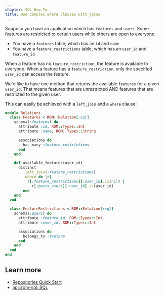 ```yaml
---
chapter: SQL How To
title: Use complex where clauses with joins
---
```



Suppose you have an application which has `features` and `users`.
Some features are restricted to certain users while others are open to everyone.

* You have a `features` table, which has an `id` and `name`
* You have a `feature_restrictions` table, which has an `user_id` and `feature_id`

When a feature has no `feature_restriction`, the feature is available to everyone. When a feature has a `feature_restriction`,
only the specified `user_id` can access the feature.

We'd like to have one method that returns the available `features` for a given `user_id`.
That means features that are unrestricted AND features that are restricted to the given user.

This can easily be achieved with a `left_join` and a `where` clause:

``` ruby
module Relations
  class Features < ROM::Relation[:sql]
    schema(:features) do
      attribute :id, ROM::Types::Int
      attribute :name, ROM::Types::String

      associations do
        has_many :feature_restrictions
      end
    end

    def available_features(user_id)
      distinct
        .left_join(:feature_restrictions)
        .where do |r|
          r[:feature_restrictions][:user_id].is(nil) |
            r[:posts_users][:user_id].is(user_id)
        end
    end
  end

  class FeatureRestrictions < ROM::Relation[:sql]
    schema(:users) do
      attribute :feature_id, ROM::Types::Int
      attribute :user_id, ROM::Types::Int

      associations do
        belongs_to :feature
      end
    end
  end
end
```

## Learn more

* [Repositories Quick Start](/learn/repositories/quick-start)
* [api::rom-sql::SQL](Gateway)
